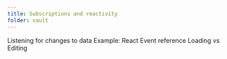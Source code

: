 ```yaml
---
title: Subscriptions and reactivity
folder: vault
---
```


Listening for changes to data
Example: React
Event reference
Loading vs Editing
